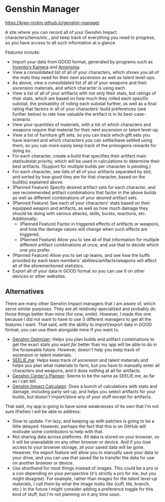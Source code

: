# Genshin Manager
https://kree-nickm.github.io/genshin-manager

A site where you can record all of your Genshin Impact characters/items/etc., and keep track of everything you need to progress, so you have access to all such information at a glance.

Features include:
* Import your data from GOOD format, generated by programs such as [Inventory Kamera](https://github.com/Andrewthe13th/Inventory_Kamera) and [Amenoma](https://github.com/daydreaming666/Amenoma).
* View a consolidated list of all of your characters, which shows you all of the mats they need for their next ascension as well as talent level-ups.
* As above, view a consolidated list of all of your weapons and their ascension materials, and which character is using each.
* View a list of all of your artifacts with not only their stats, but ratings of their stats, which are based on how much they rolled each specific substat, the probability of rolling each substat further, as well as a final rating that factors in all of your characters' build preferences (see further below) to rate how valuable the artifact is in its best-case-scenario.
* View your quantities of materials, with a list of which characters and weapons require that material for their next ascension or talent level-up.
* View a list of furniture gift sets, so you can track which gift sets you have learned and which characters you can settle/have settled using them, so you can more easily keep track of the primogems rewards for doing so.
* For each character, create a build that specifies their artifact main stat/substat priority, which will be used in calculations to determine their best artifacts. (Support for multiple builds per character is pending.)
* For each character, see lists of all of your artifacts separated by slot, and sorted by how good they are for that character, based on the build(s) explained above.
* (Planned Feature) Specify desired artifact sets for each character, and see recommended artifact combinations that factor in the above builds as well as different combinations of your desired artifact sets.
* (Planned Feature) See each of your characters' stats based on their equipped weapon and artifacts, as well as how much damage they should be doing with various attacks, skills, bursts, reactions, etc. Additionally:
  * (Planned Feature) Factor in triggered effects of artifacts or weapons, and how the damage values will change when such effects are triggered.
  * (Planned Feature) Allow you to see all of that information for multiple different artifact combinations at once, and use that to decide which one you prefer.
* (Planned Feature) Allow you to set up teams, and see how the buffs provided by each team members' abilities/artifacts/weapons will affect all of the aforementioned statistics.
* Export all of your data in GOOD format so you can use it on other devices or other websites.

## Alternatives
There are many other Genshin Impact managers that I am aware of, which serve similar purposes. They are all relatively specialized and probably do those things better than mine (for now, smile). However, I made this one because I did not want to have to use 3 different managers to get all the features I want. That said, with the ability to import/export data in GOOD format, you can use them alongside mine if you want to.
* [Genshin Optimizer](https://frzyc.github.io/genshin-optimizer): Helps you plan builds and artifact combinations to get the exact stats you want *far* better than my app will be able to do in the forseeable future. However, doesn't help you keep track of ascension or talent materials.
* [SEELIE.me](https://seelie.me): Helps keep track of ascension and talent materials and helps you plan what materials to farm, but you have to manually enter all characters and weapons, and it does nothing at all for artifacts.
* [Genshin Center's Planner](https://genshin-center.com/planner): Seems to be the same as SEELIE.me, as far as I can tell.
* [Genshin Impact Calculator](https://genshin.aspirine.su/): Does a bunch of calculations with stats and damage, including party set-up, and helps you select artifacts for your builds, but doesn't import/store any of your stuff except for artifacts.

That said, my app is going to have some weaknesses of its own that I'm not sure if/when I will be able to address:
* Slow to update. I'm lazy, and keeping up with patches is going to be a little delayed. However, perhaps the fact that this is on GitHub will motivate some contributors to help with that.
* Not sharing data across platforms. All data is stored on your browser, so it will be unavailable on any other browser or device. And if you lose access to your browser storage, all your saved data will be gone. However, the export feature will allow you to manually save your data to your drive, and you can use that saved file to transfer the data for use on another browser or device.
* Use shorthand for most things instead of images. This could be a pro or a con depending on your perspective (it's strictly a pro for me, but you might disagree). For example, rather than images for the talent level-up materials, I call them by what the image looks like (cuff, tile, branch, etc.) In the future I might consider adding a preference toggle for this kind of stuff, but I'm not planning on it any time soon.
